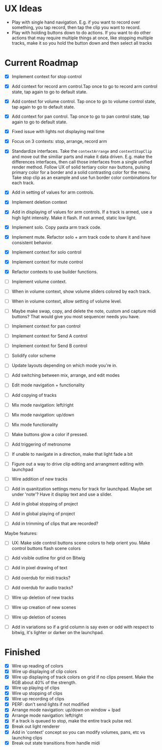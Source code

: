 # UX Ideas

- Play with single hand navigation. E.g. if you want to record over something, you tap record, then tap the clip you want to record.
- Play with holding buttons down to do actions. If you want to do other actions that may require multiple things at once, like stopping multiple tracks, make it so you hold the button down and then select all tracks

# Current Roadmap

- [x] Implement context for stop control
- [x] Add context for record arm control.Tap once to go to record arm control state, tap again to go to default state.
- [x] Add context for volume control. Tap once to go to volume control state, tap again to go to default state.
- [x] Add context for pan control. Tap once to go to pan control state, tap again to go to default state.
- [x] Fixed issue with lights not displaying real time
- [x] Focus on 3 contexts: stop, arrange, record arm
- [x] Standardize interfaces. Take the `contextArrange` and `contextStopClip` and move out the similiar parts and make it data driven. E.g. make the differences interfaces, then call those interfaces from a single unified render method. Follow UX of solid tertiary color nav buttons, pulsing primary color for a border and a solid contrasting color for the menu. Take stop clip as an example and use fun border color combinations for each track.
- [x] Add in setting of values for arm controls.
- [x] Implement deletion context
- [x] Add in displaying of values for arm controls. If a track is armed, use a high light intensity. Make it flash. If not armed, static low light.
- [x] Implement solo. Copy pasta arm track code.
- [x] Implement mute. Refactor solo + arm track code to share it and have consistent behavior.
- [x] Implement context for solo control
- [x] Implement context for mute control
- [x] Refactor contexts to use builder functions.
- [ ] Implement volume context.
- [ ] When in volume context, show volume sliders colored by each track.
- [ ] When in volume context, allow setting of volume level.
- [ ] Maybe make swap, copy, and delete the note, custom and capture midi buttons? That would give you most sequencer needs you have.
- [ ] Implement context for pan control
- [ ] Implement context for Send A control
- [ ] Implement context for Send B control
- [ ] Solidify color scheme

- [ ] Update layouts depending on which mode you're in.
- [ ] Add switching between mix, arrange, and edit modes
- [ ] Edit mode navigation + functionality
- [ ] Add copying of tracks
- [ ] Mix mode navigation: left/right
- [ ] Mix mode navigation: up/down
- [ ] Mix mode functionality
- [ ] Make buttons glow a color if pressed.
- [ ] Add triggering of metronome
- [ ] If unable to navigate in a direction, make that light fade a bit
- [ ] Figure out a way to drive clip editing and arrangment editing with launchpad
- [ ] Wire addition of new tracks
- [ ] Add in quanitzation settings menu for track for launchpad. Maybe set under 'note'? Have it display text and use a slider.
- [ ] Add in global stopping of project
- [ ] Add in global playing of project
- [ ] Add in trimming of clips that are recorded?

Maybe features:

- [ ] UX: Make side control buttons scene colors to help orient you. Make control buttons flash scene colors

- [ ] Add visible outline for grid on Bitwig
- [ ] Add in pixel drawing of text
- [ ] Add overdub for midi tracks?
- [ ] Add overdub for audio tracks?
- [ ] Wire up deletion of new tracks
- [ ] Wire up creation of new scenes
- [ ] Wire up deletion of scenes
- [ ] Add in variations so if a grid column is say even or odd with respect to bitwig, it's lighter or darker on the launchpad.

# Finished

- [x] Wire up reading of colors
- [x] Wire up displaying of clip colors
- [x] Wire up displaying of track colors on grid if no clips present. Make the RGB about 40% of the strength.
- [x] Wire up playing of clips
- [x] Wire up stopping of clips
- [x] Wire up recording of clips
- [x] PERF: don't send lights if not modified
- [x] Arrange mode navigation: up/down on window + lpad
- [x] Arrange mode navigation: left/right
- [x] If a track is queued to stop, make the entire track pulse red.
- [x] Break out light renderer
- [x] Add in 'context' concept so you can modify volumes, pans, etc vs launching clips
- [x] Break out state transitions from handle midi
